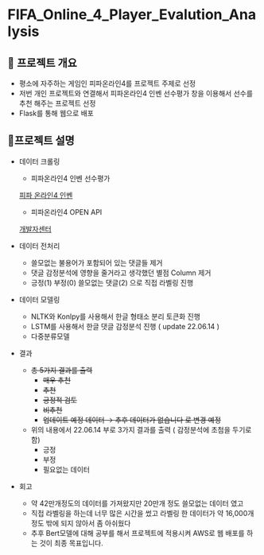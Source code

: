 # FIFA_Online_4_Player_Evalution_Analysis

## 📍 프로젝트 개요

- 평소에 자주하는 게임인 피파온라인4를 프로젝트 주제로 선정
- 저번 개인 프로젝트와 연결해서 피파온라인4 인벤 선수평가 창을 이용해서 선수를 추천 해주는 프로젝트 선정
- Flask를 통해 웹으로 배포

## 📍프로젝트 설명

- 데이터 크롤링
    - 피파온라인4 인벤 선수평가
    
    [피파 온라인4 인벤](https://fifaonline4.inven.co.kr/dataninfo/rate/)
    
    - 피파온라인4 OPEN API
    
    [개발자센터](https://developers.nexon.com/fifaonline4)
    
- 데이터 전처리
    - 쓸모없는 불용어가 포함되어 있는 댓글들 제거
    - 댓글 감정분석에 영향을 줄거라고 생각했던 별점 Column 제거
    - 긍정(1) 부정(0) 쓸모없는 댓글(2) 으로 직접 라벨링 진행
- 데이터 모델링
    - NLTK와 Konlpy를 사용해서 한글 형태소 분리 토큰화 진행
    - LSTM를 사용해서 한글 댓글 감정분석 진행 ( update 22.06.14 )
    - 다중분류모델
- 결과
    - ~~총 5가지 결과를 출력~~
        - ~~매우 추천~~
        - ~~추천~~
        - ~~긍정적 검토~~
        - ~~비추천~~
        - ~~업데이트 예정 데이터 → 추후 데이터가 없습니다 로 변경 예정~~
    - 위의 내용에서 22.06.14 부로 3가지 결과를 출력 ( 감정분석에 초첨을 두기로 함)
        - 긍정
        - 부정
        - 필요없는 데이터
- 회고
    - 약 42만개정도의 데이터를 가져왔지만 20만개 정도 쓸모없는 데이터 였고
    - 직접 라벨링을 하는데 너무 많은 시간을 썼고 라벨링 한 데이터가 약 16,000개 정도 밖에 되지 않아서 좀 아쉬웠다
    - 추후 Bert모델에 대해 공부를 해서 프로젝트에 적용시켜 AWS로 웹 배포를 하는 것이 최종 목표입니다.